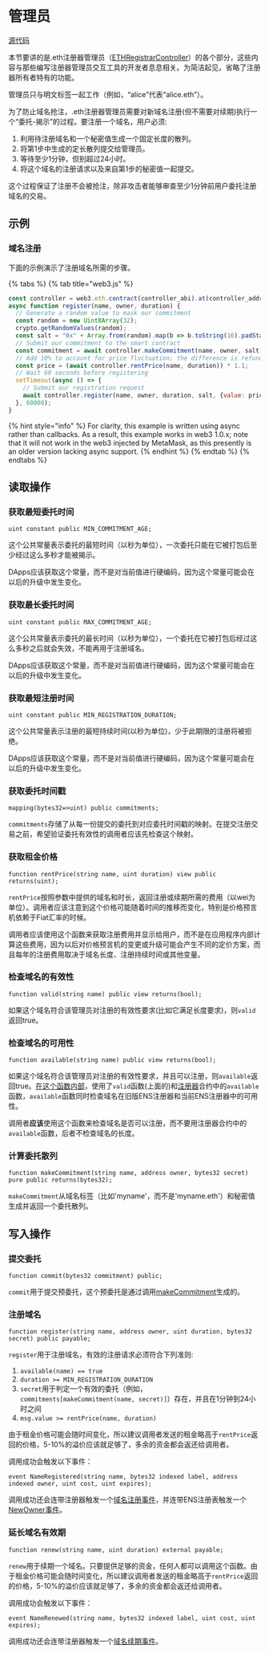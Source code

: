 # 管理员

[源代码](https://github.com/ensdomains/ethregistrar/blob/master/contracts/ETHRegistrarController.sol)

本节要讲的是.eth注册器管理员（[ETHRegistrarController](https://github.com/ensdomains/ethregistrar/blob/master/contracts/ETHRegistrarController.sol)）的各个部分，这些内容与那些编写注册器管理员交互工具的开发者息息相关。为简洁起见，省略了注册器所有者特有的功能。

管理员只与明文标签一起工作（例如，“alice”代表“alice.eth”）。

为了防止域名抢注，.eth注册器管理员需要对新域名注册(但不需要对续期)执行一个“委托-揭示”的过程。要注册一个域名，用户必须:

1. 利用待注册域名和一个秘密值生成一个固定长度的散列。
2. 将第1步中生成的定长散列提交给管理员。
3. 等待至少1分钟，但别超过24小时。
4. 将这个域名的注册请求以及来自第1步的秘密值一起提交。

这个过程保证了注册不会被抢注，除非攻击者能够审查至少1分钟前用户委托注册域名的交易。

## 示例

### 域名注册

下面的示例演示了注册域名所需的步骤。

{% tabs %}
{% tab title="web3.js" %}
```javascript
const controller = web3.eth.contract(controller_abi).at(controller_address);
async function register(name, owner, duration) {
  // Generate a random value to mask our commitment
  const random = new Uint8Array(32);
  crypto.getRandomValues(random);
  const salt = "0x" + Array.from(random).map(b => b.toString(16).padStart(2, "0")).join("");
  // Submit our commitment to the smart contract
  const commitment = await controller.makeCommitment(name, owner, salt);
  // Add 10% to account for price fluctuation; the difference is refunded.
  const price = (await controller.rentPrice(name, duration)) * 1.1;
  // Wait 60 seconds before registering
  setTimeout(async () => {
    // Submit our registration request
    await controller.register(name, owner, duration, salt, {value: price});
  }, 60000);
}
```

{% hint style="info" %}
For clarity, this example is written using async rather than callbacks. As a result, this example works in web3 1.0.x; note that it will not work in the web3 injected by MetaMask, as this presently is an older version lacking async support. 
{% endhint %}
{% endtab %}
{% endtabs %}

## 读取操作

### 获取最短委托时间

```text
uint constant public MIN_COMMITMENT_AGE;
```

这个公共常量表示委托的最短时间（以秒为单位），一次委托只能在它被打包后至少经过这么多秒才能被揭示。

DApps应该获取这个常量，而不是对当前值进行硬编码，因为这个常量可能会在以后的升级中发生变化。

### 获取最长委托时间

```text
uint constant public MAX_COMMITMENT_AGE;
```

这个公共常量表示委托的最长时间（以秒为单位），一个委托在它被打包后经过这么多秒之后就会失效，不能再用于注册域名。

DApps应该获取这个常量，而不是对当前值进行硬编码，因为这个常量可能会在以后的升级中发生变化。

### 获取最短注册时间

```text
uint constant public MIN_REGISTRATION_DURATION;
```

这个公共常量表示注册的最短持续时间(以秒为单位)，少于此期限的注册将被拒绝。

DApps应该获取这个常量，而不是对当前值进行硬编码，因为这个常量可能会在以后的升级中发生变化。

### 获取委托时间戳

```text
mapping(bytes32=>uint) public commitments;
```

`commitments`存储了从每一份提交的委托到对应委托时间戳的映射。在提交注册交易之前，希望验证委托有效性的调用者应该先检查这个映射。

### 获取租金价格

```text
function rentPrice(string name, uint duration) view public returns(uint);
```

`rentPrice`按照参数中提供的域名和时长，返回注册或续期所需的费用（以wei为单位）。调用者应该注意到这个价格可能随着时间的推移而变化，特别是价格预言机依赖于Fiat汇率的时候。

调用者应该使用这个函数来获取注册费用并显示给用户，而不是在应用程序内部计算这些费用，因为以后对价格预言机的变更或升级可能会产生不同的定价方案，而且每年的注册费用取决于域名长度、注册持续时间或其他变量。

### 检查域名的有效性

```text
function valid(string name) public view returns(bool);
```

如果这个域名符合该管理员对注册的有效性要求(比如它满足长度要求)，则`valid`返回true。

### 检查域名的可用性

```text
function available(string name) public view returns(bool);
```

如果这个域名符合该管理员对注册的有效性要求，并且可以注册，则`available`返回true。[在这个函数内部](https://github.com/ensdomains/ethregistrar/blob/master/contracts/ETHRegistrarController.sol#L55-L58)，使用了`valid`函数(上面的)和[注册器](registrar.md#check-name-availability)合约中的`available`函数，`available`函数同时检查域名在旧版ENS注册器和当前ENS注册器中的可用性。

调用者**应该**使用这个函数来检查域名是否可以注册，而不要用注册器合约中的`available`函数，后者不检查域名的长度。

### 计算委托散列

```text
function makeCommitment(string name, address owner, bytes32 secret) pure public returns(bytes32);
```

`makeCommitment`从域名标签（比如'myname'，而不是'myname.eth'）和秘密值生成并返回一个委托散列。

## 写入操作

### 提交委托

```text
function commit(bytes32 commitment) public;
```

`commit`用于提交预委托，这个预委托是通过调用[makeCommitment](controller.md#calculate-commitment-hash)生成的。

### 注册域名

```text
function register(string name, address owner, uint duration, bytes32 secret) public payable;
```

`register`用于注册域名，有效的注册请求必须符合下列准则:

1. `available(name) == true`
2. `duration >= MIN_REGISTRATION_DURATION`
3. `secret`用于判定一个有效的委托（例如，`commitments[makeCommitment(name, secret)]`）存在，并且在1分钟到24小时之间
4. `msg.value >= rentPrice(name, duration)`

由于租金价格可能会随时间变化，所以建议调用者发送的租金略高于`rentPrice`返回的价格，5-10%的溢价应该就足够了，多余的资金都会返还给调用者。

调用成功会触发以下事件：

```text
event NameRegistered(string name, bytes32 indexed label, address indexed owner, uint cost, uint expires);
```

调用成功还会连带注册器触发一个[域名注册事件](registrar.md#name-registered)，并连带ENS注册表触发一个[NewOwner事件](../ens.md#set-subdomain-owner)。

### 延长域名有效期

```text
function renew(string name, uint duration) external payable;
```

`renew`用于续期一个域名。只要提供足够的资金，任何人都可以调用这个函数。由于租金价格可能会随时间变化，所以建议调用者发送的租金略高于`rentPrice`返回的价格，5-10%的溢价应该就足够了，多余的资金都会返还给调用者。

调用成功会触发以下事件：

```text
event NameRenewed(string name, bytes32 indexed label, uint cost, uint expires);
```

调用成功还会连带注册器触发一个[域名续期事件](registrar.md#name-renewed)。


